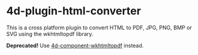 4d-plugin-html-converter
========================

This is a cross platform plugin to convert HTML to PDF, JPG, PNG, BMP or SVG using the ​wkhtmltopdf library.

**Deprecated!** Use [4d-component-wkhtmltopdf](https://github.com/miyako/4d-component-wkhtmltopdf/) instead.
